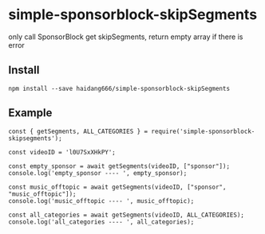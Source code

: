 # simple-sponsorblock-skipSegments
only call SponsorBlock get skipSegments, return empty array if there is error

## Install
```
npm install --save haidang666/simple-sponsorblock-skipSegments
```

## Example 
```node
const { getSegments, ALL_CATEGORIES } = require('simple-sponsorblock-skipsegments');

const videoID = 'l0U7SxXHkPY';

const empty_sponsor = await getSegments(videoID, ["sponsor"]);
console.log('empty_sponsor ---- ', empty_sponsor);

const music_offtopic = await getSegments(videoID, ["sponsor", "music_offtopic"]);
console.log('music_offtopic ---- ', music_offtopic);

const all_categories = await getSegments(videoID, ALL_CATEGORIES);
console.log('all_categories ---- ', all_categories);

```
